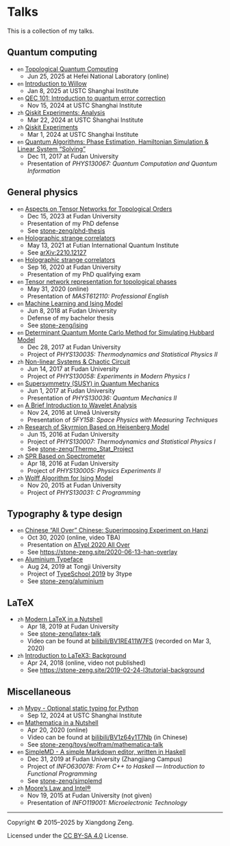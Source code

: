 # Talks

This is a collection of my talks.

## Quantum computing

- `en` [Topological Quantum Computing](/PDF/2025-06-25-tqc.pdf)
  - Jun 25, 2025 at Hefei National Laboratory (online)
- `en` [Introduction to Willow](/PDF/2025-01-08-willow.pdf)
  - Jan 8, 2025 at USTC Shanghai Institute
- `en` [QEC 101: Introduction to quantum error correction](/PDF/2024-11-15-qec-101.pdf)
  - Nov 15, 2024 at USTC Shanghai Institute
- `zh` [Qiskit Experiments: Analysis](/PDF/2024-03-22-qiskit-experiments-analysis.pdf)
  - Mar 22, 2024 at USTC Shanghai Institute
- `zh` [Qiskit Experiments](/PDF/2024-03-01-qiskit-experiments.pdf)
  - Mar 1, 2024 at USTC Shanghai Institute
- `en` [Quantum Algorithms: Phase Estimation, Hamiltonian Simulation & Linear System “Solving”](/PDF/2017-12-11-quantum-algorithms.pdf)
  - Dec 11, 2017 at Fudan University
  - Presentation of *PHYS130067: Quantum Computation and Quantum Information*

## General physics

- `en` [Aspects on Tensor Networks for Topological Orders](/PDF/2023-12-15-tn-for-topological-orders.pdf)
  - Dec 15, 2023 at Fudan University
  - Presentation of my PhD defense
  - See [stone-zeng/phd-thesis](https://github.com/stone-zeng/phd-thesis)
- `en` [Holographic strange correlators](/PDF/2021-05-13-holographic-sc.pdf)
  - May 13, 2021 at Futian International Quantum Institute
  - See [arXiv:2210.12127](https://arxiv.org/abs/2210.12127)
- `en` [Holographic strange correlators](/PDF/2020-09-16-holographic-sc.pdf)
  - Sep 16, 2020 at Fudan University
  - Presentation of my PhD qualifying exam
- `en` [Tensor network representation for topological phases](/PDF/2020-05-31-tn-for-topological-phases.pdf)
  - May 31, 2020 (online)
  - Presentation of *MAST612110: Professional English*
- `en` [Machine Learning and Ising Model](/PDF/2018-06-08-ising-ml.pdf)
  - Jun 8, 2018 at Fudan University
  - Defense of my bachelor thesis
  - See [stone-zeng/ising](https://github.com/stone-zeng/ising)
- `en` [Determinant Quantum Monte Carlo Method for Simulating Hubbard Model](/PDF/2017-12-28-dqmc.pdf)
  - Dec 28, 2017 at Fudan University
  - Project of *PHYS130035: Thermodynamics and Statistical Physics II*
- `zh` [Non-linear Systems & Chaotic Circuit](/PDF/2017-06-14-non-linear-systems.pdf)
  - Jun 14, 2017 at Fudan University
  - Project of *PHYS130058: Experiments in Modern Physics I*
- `en` [Supersymmetry (SUSY) in Quantum Mechanics](/PDF/2017-06-01-supersymmetry.pdf)
  - Jun 1, 2017 at Fudan University
  - Presentation of *PHYS130036: Quantum Mechanics II*
- `en` [A Brief Introduction to Wavelet Analysis](/PDF/2016-11-24-wavelet-analysis.pdf)
  - Nov 24, 2016 at Umeå University
  - Presentation of *5FY158: Space Physics with Measuring Techniques*
- `zh` [Research of Skyrmion Based on Heisenberg Model](/PDF/2016-06-15-skyrmion.pdf)
  - Jun 15, 2016 at Fudan University
  - Project of *PHYS130007: Thermodynamics and Statistical Physics I*
  - See [stone-zeng/Thermo_Stat_Project](https://github.com/stone-zeng/Thermo_Stat_Project)
- `zh` [SPR Based on Spectrometer](/PDF/2016-04-18-spr.pdf)
  - Apr 18, 2016 at Fudan University
  - Project of *PHYS130005: Physics Experiments II*
- `zh` [Wolff Algorithm for Ising Model](/PDF/2015-11-20-ising-wolff.pdf)
  - Nov 20, 2015 at Fudan University
  - Project of *PHYS130031: C Programming*

## Typography & type design

- `en` [Chinese “All Over” Chinese: Superimposing Experiment on Hanzi](/PDF/2020-10-30-chinese-all-over-chinese.pdf)
  - Oct 30, 2020 (online, video TBA)
  - Presentation on [ATypI 2020 All Over](https://www.atypi.org/conferences/all-over-2020)
  - See <https://stone-zeng.site/2020-06-13-han-overlay>
- `en` [Aluminium Typeface](/PDF/2019-08-24-aluminium-typeface.pdf)
  - Aug 24, 2019 at Tongji University
  - Project of [TypeSchool 2019](https://3type.cn/events/typeschool_1908_latin) by 3type
  - See [stone-zeng/aluminium](https://github.com/stone-zeng/aluminium)

## LaTeX

- `zh` [Modern LaTeX in a Nutshell](/PDF/2019-04-18-latex-talk.pdf)
  - Apr 18, 2019 at Fudan University
  - See [stone-zeng/latex-talk](https://github.com/stone-zeng/latex-talk)
  - Video can be found at [bilibili/BV1RE411W7FS](https://www.bilibili.com/video/BV1RE411W7FS) (recorded on Mar 3, 2020)
- `zh` [Introduction to LaTeX3: Background](/PDF/2018-04-24-l3talk-background.pdf)
  - Apr 24, 2018 (online, video not published)
  - See <https://stone-zeng.site/2019-02-24-l3tutorial-background>

## Miscellaneous

- `zh` [Mypy - Optional static typing for Python](/PDF/2024-09-12-mypy.pdf)
  - Sep 12, 2024 at USTC Shanghai Institute
- `en` [Mathematica in a Nutshell](/PDF/2020-04-20-mathematica-talk.pdf)
  - Apr 20, 2020 (online)
  - Video can be found at [bilibili/BV1z64y1T7Nb](https://www.bilibili.com/video/BV1z64y1T7Nb) (in Chinese)
  - See [stone-zeng/toys/wolfram/mathematica-talk](https://github.com/stone-zeng/toys/tree/master/wolfram/mathematica-talk)
- `en` [SimpleMD - A simple Markdown editor, written in Haskell](/PDF/2019-12-31-simplemd.pdf)
  - Dec 31, 2019 at Fudan University (Zhangjiang Campus)
  - Project of *INFO630078: From C++ to Haskell — Introduction to Functional Programming*
  - See [stone-zeng/simplemd](https://github.com/stone-zeng/simplemd)
- `zh` [Moore’s Law and Intel®](/PDF/2015-11-19-moore-law-intel.pdf)
  - Nov 19, 2015 at Fudan University (not given)
  - Presentation of *INFO119001: Microelectronic Technology*

---

Copyright &copy; 2015&ndash;2025 by Xiangdong Zeng.

Licensed under the [CC BY-SA 4.0](LICENSE) License.
